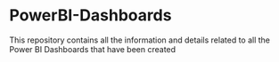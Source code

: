 # PowerBI-Dashboards
This repository contains all the information and details related to all the Power BI Dashboards that have been created
